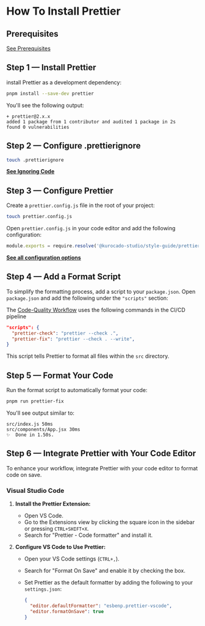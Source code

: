 # How To Install Prettier

## Prerequisites

[See Prerequisites](Guides.md)

## Step 1 — Install Prettier

install Prettier as a development dependency:

```bash
pnpm install --save-dev prettier
```

You'll see the following output:

```
+ prettier@2.x.x
added 1 package from 1 contributor and audited 1 package in 2s
found 0 vulnerabilities
```

## Step 2 — Configure .prettierignore

```bash
touch .prettierignore
```

**[See Ignoring Code](https://prettier.io/docs/en/ignore.html#ignoring-files-prettierignore)**

## Step 3 — Configure Prettier

Create a `prettier.config.js` file in the root of your project:

```bash
touch prettier.config.js
```

Open `prettier.config.js` in your code editor and add the following configuration:

```javascript
module.exports = require.resolve('@kurocado-studio/style-guide/prettier');
```

**[See all configuration options](https://github.com/Kurocado-Studio/styleguide/tree/main/src/prettier/index.js)**

## Step 4 — Add a Format Script

To simplify the formatting process, add a script to your `package.json`. Open `package.json` and add
the following under the `"scripts"` section:

<note>The <a href="Code-Quality.md">Code-Quality Workflow</a> uses the following commands in the
CI/CD pipeline</note>

```json
"scripts": {
  "prettier-check": "prettier --check .",
  "prettier-fix": "prettier --check . --write",
}
```

This script tells Prettier to format all files within the `src` directory.

## Step 5 — Format Your Code

Run the format script to automatically format your code:

```bash
pnpm run prettier-fix
```

You'll see output similar to:

```
src/index.js 50ms
src/components/App.jsx 30ms
✨  Done in 1.50s.
```

## Step 6 — Integrate Prettier with Your Code Editor

To enhance your workflow, integrate Prettier with your code editor to format code on save.

### Visual Studio Code

1. **Install the Prettier Extension:**

   - Open VS Code.
   - Go to the Extensions view by clicking the square icon in the sidebar or pressing
     `CTRL+SHIFT+X`.
   - Search for "Prettier - Code formatter" and install it.

2. **Configure VS Code to Use Prettier:**

   - Open your VS Code settings (`CTRL+,`).
   - Search for "Format On Save" and enable it by checking the box.
   - Set Prettier as the default formatter by adding the following to your `settings.json`:

     ```json
     {
       "editor.defaultFormatter": "esbenp.prettier-vscode",
       "editor.formatOnSave": true
     }
     ```
